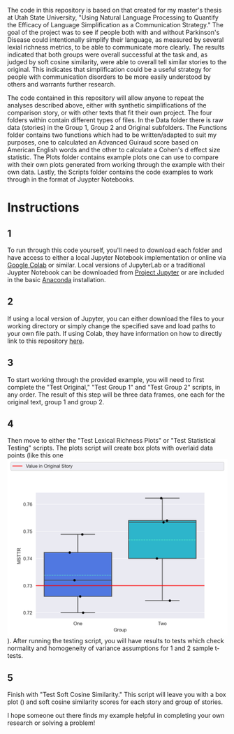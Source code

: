 The code in this repository is based on that created for my master's thesis at Utah State University, "Using Natural Language Processing to Quantify the Efficacy of Language Simplification as a Communication Strategy."  The goal of the project was to see if people both with and without Parkinson's Disease could intentionally simplify their language, as measured by several lexial richness metrics, to be able to communicate more clearly.  The results indicated that both groups were overall successful at the task and, as judged by soft cosine similarity, were able to overall tell similar stories to the original.  This indicates that simplification could be a useful strategy for people with communication disorders to be more easily understood by others and warrants further research.

The code contained in this repository will allow anyone to repeat the analyses described above, either with synthetic simplifications of the comparison story, or with other texts that fit their own project.  The four folders within contain different types of files.  In the Data folder there is raw data (stories) in the Group 1, Group 2 and Original subfolders.  The Functions folder contains two functions which had to be written/adapted to suit my purposes, one to calculated an Advanced Guiraud score based on American English words and the other to calculate a Cohen's d effect size statistic.  The Plots folder contains example plots one can use to compare with their own plots generated from working through the example with their own data.  Lastly, the Scripts folder contains the code examples to work through in the format of Juypter Notebooks.

# Instructions

## 1 
To run through this code yourself, you'll need to download each folder and have access to either a local Jupyter Notebook implementation or online via [Google Colab](https://colab.research.google.com/) or similar.  Local versions of JupyterLab or a traditional Juypter Notebook can be downloaded from [Project Jupyter](https://jupyter.org/) or are included in the basic [Anaconda](https://www.anaconda.com/) installation.  

## 2 
If using a local version of Jupyter, you can either download the files to your working directory or simply change the specified save and load paths to your own file path.  If using Colab, they have information on how to directly link to this repository [here](https://colab.research.google.com/github/googlecolab/colabtools/blob/main/notebooks/colab-github-demo.ipynb).

## 3 
To start working through the provided example, you will need to first complete the "Test Original," "Test Group 1" and "Test Group 2" scripts, in any order.  The result of this step will be three data frames, one each for the original text, group 1 and group 2.

## 4 
Then move to either the "Test Lexical Richness Plots" or "Test Statistical Testing" scripts.  The plots script will create box plots with overlaid data points (like this one ![box plot with points](https://github.com/bcnalley/lexical-simplification-nlp/blob/main/Plots/MSTTR_boxplot_points.png?raw=true)).  After running the testing script, you will have results to tests which check normality and homogeneity of variance assumptions for 1 and 2 sample t-tests.

## 5 
Finish with "Test Soft Cosine Similarity."  This script will leave you with a box plot () and soft cosine similarity scores for each story and group of stories.


I hope someone out there finds my example helpful in completing your own research or solving a problem!

